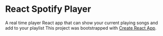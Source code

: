 
# React Spotify Player
A real time player React app that can show your current playing songs and add to your playlist
This project was bootstrapped with [Create React App](https://github.com/facebook/create-react-app).

